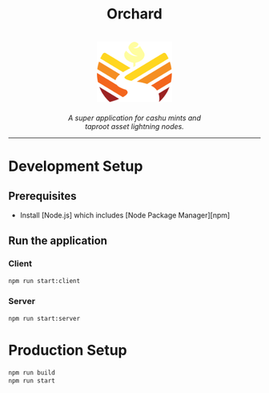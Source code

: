 <h1 align="center">Orchard</h1>

<p align="center">
  <img src="src/client/public/assets/orchard-logo-color-v2.svg" alt="orchard-logo" width="150px" style="padding: 20px"/>
  <br>
  <em>A super application for cashu mints and
    <br> taproot asset lightning nodes.</em>
  <br>
</p>

<!-- <p align="center">
  <a href="https://angular.dev/"><strong>angular.dev</strong></a>
  <br>
</p>

<p align="center">
  <a href="CONTRIBUTING.md">Contributing Guidelines</a>
  ·
  <a href="https://github.com/angular/angular/issues">Submit an Issue</a>
  ·
  <a href="https://blog.angular.dev/">Blog</a>
  <br>
  <br>
</p>

<p align="center">
  <a href="https://www.npmjs.com/@angular/core">
    <img src="https://img.shields.io/npm/v/@angular/core.svg?logo=npm&logoColor=fff&label=NPM+package&color=limegreen" alt="Angular on npm" />
  </a>&nbsp;
  <a href="https://discord.gg/angular">
    <img src="https://img.shields.io/discord/463752820026376202.svg?logo=discord&logoColor=fff&label=Discord&color=7389d8" alt="Discord conversation" />
  </a>
</p> -->

<hr>

# Development Setup

## Prerequisites

- Install [Node.js] which includes [Node Package Manager][npm]

## Run the application

### Client
```
npm run start:client
```

### Server
```
npm run start:server
```


# Production Setup

```
npm run build
npm run start
```